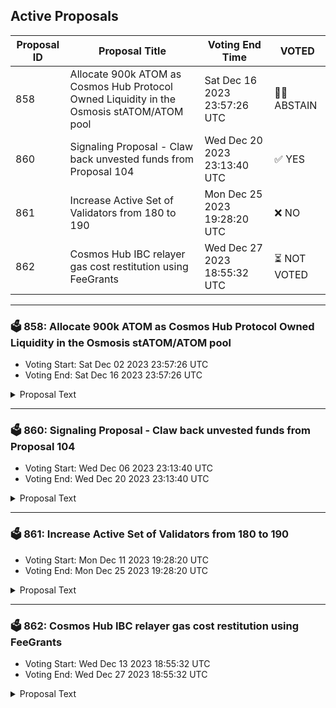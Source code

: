 ## Active Proposals

| Proposal ID | Proposal Title | Voting End Time | VOTED |
|-------------|----------------|-----------------|-------|
| 858 | Allocate 900k ATOM as Cosmos Hub Protocol Owned Liquidity in the Osmosis stATOM/ATOM pool | Sat Dec 16 2023 23:57:26 UTC | 🤷‍♂️ ABSTAIN |
| 860 | Signaling Proposal - Claw back unvested funds from Proposal 104 | Wed Dec 20 2023 23:13:40 UTC | ✅ YES |
| 861 | Increase Active Set of Validators from 180 to 190 | Mon Dec 25 2023 19:28:20 UTC | ❌ NO |
| 862 | Cosmos Hub IBC relayer gas cost restitution using FeeGrants | Wed Dec 27 2023 18:55:32 UTC | ⏳ NOT VOTED |

---

### 🗳 858: Allocate 900k ATOM as Cosmos Hub Protocol Owned Liquidity in the Osmosis stATOM/ATOM pool
- Voting Start: Sat Dec 02 2023 23:57:26 UTC
- Voting End: Sat Dec 16 2023 23:57:26 UTC

<details>
<summary>Proposal Text</summary>
 
The Cosmos Hub community has explicitly signalled that the growth of liquid staked Atom is a key initiative for the ecosystem. Since [prop 800](https://www.mintscan.io/cosmos/proposals/800), executed on June 28th, 2023, the Cosmos Hub has provisioned 450k ATOM of liquidity for liquid staked Atom. With the recent release of the LSM in [Prop 821](https://www.mintscan.io/cosmos/proposals/821), native staked atom is now able to become liquid staked, without waiting 2 weeks. This has caused a surge of liquid staked atom, and the community pool should now double down on its investment in bolstering stability of the staked atom peg and protocol revenue from enabling this.nnTo recap, the reasons for the community pool adding more liquidity to Atom/stATOM is:n* DeFi Collateral Assetn README.md ccv.png ccvalidators_logo.png chains chains.json chains.schema.json cosmoshub_service_Governance.md cryptocrew-validators-logo.png relayers.json relayers.schema.json reports solva_logo.png update_governance_info.sh ATOM DeFi requires markets (Lending, Perps, Stablecoins) that enable stATOM as collateraln README.md ccv.png ccvalidators_logo.png chains chains.json chains.schema.json cosmoshub_service_Governance.md cryptocrew-validators-logo.png relayers.json relayers.schema.json reports solva_logo.png update_governance_info.sh The high ATOM staking APY means that lending Atom is uncompetitive and lending markets need liquid staked Atomn README.md ccv.png ccvalidators_logo.png chains chains.json chains.schema.json cosmoshub_service_Governance.md cryptocrew-validators-logo.png relayers.json relayers.schema.json reports solva_logo.png update_governance_info.sh Most on-chain liquidity is against Atom, and therefore lending markets must be able to liquidate stATOM for ATOM.n* Protocol Revenuen README.md ccv.png ccvalidators_logo.png chains chains.json chains.schema.json cosmoshub_service_Governance.md cryptocrew-validators-logo.png relayers.json relayers.schema.json reports solva_logo.png update_governance_info.sh LP'ing gives the community pool revenue based on swap fees. If volume increases with the growth of stATOM/ATOM, this will keep increasing. n* Low riskn README.md ccv.png ccvalidators_logo.png chains chains.json chains.schema.json cosmoshub_service_Governance.md cryptocrew-validators-logo.png relayers.json relayers.schema.json reports solva_logo.png update_governance_info.sh The risks of the community pool having liquid staking positions is:n README.md ccv.png ccvalidators_logo.png chains chains.json chains.schema.json cosmoshub_service_Governance.md cryptocrew-validators-logo.png relayers.json relayers.schema.json reports solva_logo.png update_governance_info.sh Stride code riskn README.md ccv.png ccvalidators_logo.png chains chains.json chains.schema.json cosmoshub_service_Governance.md cryptocrew-validators-logo.png relayers.json relayers.schema.json reports solva_logo.png update_governance_info.sh Slashing risk of the validators constituting stATOMn README.md ccv.png ccvalidators_logo.png chains chains.json chains.schema.json cosmoshub_service_Governance.md cryptocrew-validators-logo.png relayers.json relayers.schema.json reports solva_logo.png update_governance_info.sh Time preference of the unstaking windown README.md ccv.png ccvalidators_logo.png chains chains.json chains.schema.json cosmoshub_service_Governance.md cryptocrew-validators-logo.png relayers.json relayers.schema.json reports solva_logo.png update_governance_info.sh The community pool does not really feel time preference for most of its capital on the order of one unstaking window.nnGiven this, more ATOM should be deployed to bolster liquidity for stATOM. Given that stATOM has grown since [prop 800](https://www.mintscan.io/cosmos/proposals/800), and is expected to continue, we suggest increasing the Cosmos Hub community pool's stATOM/ATOM position here by a factor 3. This translates to adding in 900k ATOM into ATOM/stATOM liquidity, bringing the percentage of stATOM backstopped by the community pool to a bit under 33% of all stATOM currently minted. Furthermore, as explained in the Mechanics section, we suggest using concentrated liquidity positions for this, making this liquidity >15x times more effective than what has been provisioned to date.nn## Why Osmosis for provisioning this liquidity?nnOsmosis remains very clearly the hub of user activity and defi volumes in Cosmos, and is obviously central to the ATOM Economy. It is the center of on-chain ATOM volumes and the main driver of ATOM usage in DeFi. If ATOM is to be Interchain money, Osmosis is the place to be.nnAs ATOM LSDs are a key part of ATOM's moneyness play, it is key to drive alignment and liquidity on Osmosis.nnnOsmosis's concentrated liquidity pools are the optimal place for the Cosmos Hub to deploy ATOM/stATOM Protocol Owned Liquidity for a variety of reasons:nn- Osmosis has done $459k of stATOM volumes over the last week. This is 22x the stATOM volumes that Neutron did over the last week (~$20k), where current POL is deployed. ([data reference](https://docs.google.com/spreadsheets/d/1JXuz4BLCkpkGSp3Vilv8_eQuTT8r4vk22Qa3eCfpPAo/edit?usp=sharing))n - The Cosmos Hub will earn far more protocol revenue on its provisioned ATOM on Osmosis through trading fees due to the far greater volumesnn- Osmosis is used as the liquidation venue for most major Cosmos DeFi apps both on-Osmosis (i.e. Mars, Levana, Membrane, etc) and off-Osmosis (i.e. IST, Umee, Nolus, etc)n - Increased liquidity helps increase the usage of stATOM as the collateral SOV of choice, as higher liquidity enables higher deposit caps.n- Is more capital efficient than alternativesn - Due to usage of Supercharged Liquidity, within the single, simple static range proposed in the Mechanics section, we are 15x more effective than simple CFMM's such as astroportn - With the usage of already live, dynamic Quasar vaults (which don't exist on alternatives like Neutron), the capital efficiency can exceed 100x more than alternatives.n- stATOM liquidity on Osmosis will make it easier to use stATOM for gas fees on Cosmos Hub, Osmosis, and other chains that use fee-abstractionn - This will increase ATOM's moneyness throughout the Cosmos ecosystemnnnThus building deep liquidity for ATOM LSDs on Osmosis is pivotal to the success of Cosmos DeFi and ATOM as one of its core SOV assets. The ATOM Economic Zone must extend anywhere ATOM can be used for security OR as money.nnn## MechanicsnnWe propose putting 90% of this amount in a a static liquidity position of stATOM/ATOM `[1.0, 1.35]`[^2]. This liquidity will be far more beneficial to the ecosystem due to its capital efficiency enabled by Osmosis's supercharged liquidity. With the suggested static range, the liquidity will be >15x as efficient as it would be on a classical AMM like Astroport.nnWe also propose that the other 10% be provisioned into the upcoming stATOM/ATOM Dynamic S+ vault on Quasar, which will use a dynamic liquidity provisioning strategy with data provided by Define Logic Labs, one of the data science firms behind the Real Yield strategies on Sommelier.nnIn a LSD liquidity pool, most liquidity above the redemption rate is effectively wasted, as a buyer of stATOM would be better off minting stATOM than buying above the redemption rate. However, managing liquidity to track the dynamic redemption rate is a challenge, especially for a DAO. Thus, by leveraging a dynamic vault like Quasar's, the Hub's ATOM liquidity provision will be even more effective. Over time, as Quasar and other vault providers prove themselves, a higher percent of the liquidity should be provisioned into the them, as directed by Hub governance. As currently Quasar is the only vault provider with a CL vault live, we are suggesting them to start with.nnThe funds will be custodied by a 3/5 multisig account `cosmos1lq0gyl7eh4k8wm8ycdsqh7mrsawc8tp3nf2kzy` consisting of:nn- [Zaki Manian, Iqlusion](https://twitter.com/zmanian)n- [Valentin Pletnev, Quasar](https://twitter.com/valeyo777)n- [Joni Z, AADao](https://twitter.com/Curious__J)n- [Masha, Everstake](https://twitter.com/Everstake_Masha)n- [Johnny Wyles, Osmosis](https://twitter.com/JohnnyWyles87)
</details>

---

### 🗳 860: Signaling Proposal - Claw back unvested funds from Proposal 104
- Voting Start: Wed Dec 06 2023 23:13:40 UTC
- Voting End: Wed Dec 20 2023 23:13:40 UTC

<details>
<summary>Proposal Text</summary>
 
In Proposal 104, approved on 1 March 2023, Notional was granted 120,000 ATOMs to monitor the Cosmos Hub for security vulnerabilities 365/24/7. The exact on-chain proposal can be found at [here](https://inbloc.org/proposal/104)

This proposal is a signalling proposal to reclaim the unvested (i.e. still locked) funds in the multisig. At the time of this proposal, the amount that is unvested is just over 90,000 Atom. The address of the multisig is [cosmos145hytrc49m0hn6fphp8d5h4xspwkawcuzmx498](https://cosmos.explorers.guru/account/cosmos145hytrc49m0hn6fphp8d5h4xspwkawcuzmx498).

The full proposal with Notional's comments can be found in the Forum:
https://forum.cosmos.network/t/proposal-draft-signaling-proposal-claw-back-unvested-funds-from-proposal-104/12379/1
</details>

---

### 🗳 861: Increase Active Set of Validators from 180 to 190
- Voting Start: Mon Dec 11 2023 19:28:20 UTC
- Voting End: Mon Dec 25 2023 19:28:20 UTC

<details>
<summary>Proposal Text</summary>
 
There is currently >700k ATOM sitting just outside of the active set of 180 validators (not including jailed validators). Increasing the active set from 180 to 190 would allow all of this stake to participate in consensus, further decentralizing Cosmos Hub. Additionally, all validators that would be added to the active set should be profitable, incentivizing them to perform properly and add to the security of Cosmos Hub. For those worried about this change decreasing your rewards, an additional 2,000,000 ATOM in the active set would change the APY from 13.98% to 13.86% (and there will be far less than 2,000,000 ATOM added), so any decrease in rewards will be relatively insignificant.
</details>

---

### 🗳 862: Cosmos Hub IBC relayer gas cost restitution using FeeGrants
- Voting Start: Wed Dec 13 2023 18:55:32 UTC
- Voting End: Wed Dec 27 2023 18:55:32 UTC

<details>
<summary>Proposal Text</summary>
 
This governance proposal addresses the urgent need for supporting IBC relayers on the Cosmos Hub following the recent gas fee increase.nnIt proposes the establishment of a fee-grant support system, funded by the community, to cover gas fees for IBC relaying activities. The proposal outlines the critical role of relayers in maintaining the network's interoperability and the negative impact of increased operational costs on their sustainability. The proposing team consisting of respected Cosmos Hub relayers suggests forming a multisig group to manage the distribution of fee-grants to vetted relayers, offering a temporary solution to prevent service degradation and ensure the continuity of efficient IBC operations on the Cosmos Hub.nnThis proposal, which has been created in collaboration by various relayer teams, including Lavender Five, CryptoCrew, Crosnest, Cosmos Spaces, Architect Nodes and IcyCRO, is seeking 8,000 ATOM (3x 2000 + Safety margin) to be send to a ⅗ multisig (`cosmos14r8ff03jkyac2fukjtfrfgaj8ehjlhds5ec2zp`) to cover ATOM gas fees for IBC relaying to and from the Cosmos Hub for a period of 3 months.nnThe signers of the multisig are:nn- Clemens (CryptoCrew): `cosmos1705swa2kgn9pvancafzl254f63a3jda9ngdnc7`n- Ghazni (StakeCito): `cosmos1qm5agp78atuf9pyalsq4w30mzc3lxtj0vgq2qe`n- luisqa (Interbloc): `cosmos1ze09kc5ackut7wc4pf38lysu45kfz3ms86w3em`n- tricky (CosmosSpaces): `cosmos1a8x3fn37gjnglcr25fsfyr6c5m4ed5euwvae2n`n- Ertemann (Lavender.Five Nodes): `cosmos1xfl6qve3plepgk7wlgxypem5ngntavrnkng3vz`nnOne can read about the chosen onboarding requirements on the respective forum post: [https://forum.cosmos.network/t/last-call-cosmos-hub-ibc-relayer-gas-cost-restitution-plan-feegrants/12225](https://forum.cosmos.network/t/last-call-cosmos-hub-ibc-relayer-gas-cost-restitution-plan-feegrants/12225).nnThe post also contains further information about the problem at hand and an FAQ.
</details>
